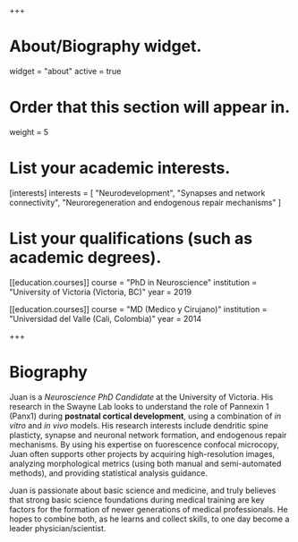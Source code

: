 +++
# About/Biography widget.
widget = "about"
active = true

# Order that this section will appear in.
weight = 5

# List your academic interests.
[interests]
  interests = [
    "Neurodevelopment",
    "Synapses and network connectivity",
    "Neuroregeneration and endogenous repair mechanisms"
  ]
# List your qualifications (such as academic degrees).
[[education.courses]]
  course = "PhD in Neuroscience"
  institution = "University of Victoria (Victoria, BC)"
  year = 2019

[[education.courses]]
  course = "MD (Medico y Cirujano)"
  institution = "Universidad del Valle (Cali, Colombia)"
  year = 2014
 
+++

# Biography

Juan is a _Neuroscience PhD Candidate_ at the University of Victoria. His research in the Swayne Lab looks to understand the role of Pannexin 1 (Panx1) during **postnatal cortical development**, using a combination of _in vitro_ and _in vivo_ models. His research interests include dendritic spine plasticty, synapse and neuronal network formation, and endogenous repair mechanisms. By using his expertise on fuorescence confocal microcopy, Juan often supports other projects by acquiring high-resolution images, analyzing morphological metrics (using both manual and semi-automated methods), and providing statistical analysis guidance.

Juan is passionate about basic science and medicine, and truly believes that strong basic science foundations during medical training are key factors for the formation of newer generations of medical professionals. He hopes to combine both, as he learns and collect skills, to one day become a leader physician/scientist. 
